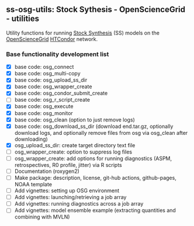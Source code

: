 ## ss-osg-utils: Stock Sythesis - OpenScienceGrid - utilities 

Utility functions for running [Stock Synthesis](https://github.com/nmfs-stock-synthesis/stock-synthesis) (SS) models on the [OpenScienceGrid](https://osg-htc.org/) [HTCondor](https://htcondor.org/) network.

### Base functionality development list
- [x] base code: osg_connect
- [x] base code: osg_multi-copy
- [x] base code: osg_upload_ss_dir
- [x] base code: osg_wrapper_create
- [x] base code: osg_condor_submit_create
- [ ] base code: osg_r_script_create
- [x] base code: osg_execute
- [x] base code: osg_monitor
- [x] base code: osg_clean (option to just remove logs)
- [x] base code: osg_download_ss_dir (download end.tar.gz, optionally download logs, and optionally remove files from osg via osg_clean after downloading)
- [x] osg_upload_ss_dir: create target directory text file
- [ ] osg_wrapper_create: option to suppress log files
- [ ] osg_wrapper_create: add options for running diagnostics (ASPM, retrospectives, R0 profile, jitter) via R scripts
- [ ] Documentation (roxygen2)
- [ ] Make package: description, license, git-hub actions, github-pages, NOAA template
- [ ] Add vignettes: setting up OSG environment
- [ ] Add vignettes: launching/retrieving a job array
- [ ] Add vignettes: running diagnostics across a job array
- [ ] Add vignettes: model ensemble example (extracting quantities and combining with MVLN)
